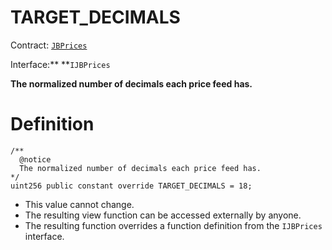 # TARGET_DECIMALS

Contract: [`JBPrices`](../)

Interface:** **`IJBPrices`

**The normalized number of decimals each price feed has.**

# Definition

```solidity
/** 
  @notice 
  The normalized number of decimals each price feed has.
*/
uint256 public constant override TARGET_DECIMALS = 18;
```

* This value cannot change.
* The resulting view function can be accessed externally by anyone. 
* The resulting function overrides a function definition from the `IJBPrices` interface.
